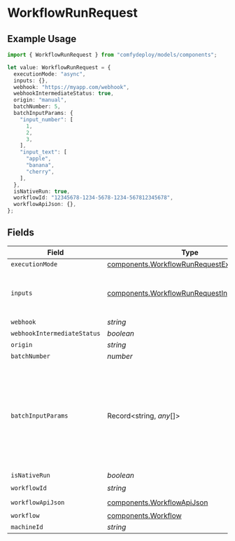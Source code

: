 # WorkflowRunRequest

## Example Usage

```typescript
import { WorkflowRunRequest } from "comfydeploy/models/components";

let value: WorkflowRunRequest = {
  executionMode: "async",
  inputs: {},
  webhook: "https://myapp.com/webhook",
  webhookIntermediateStatus: true,
  origin: "manual",
  batchNumber: 5,
  batchInputParams: {
    "input_number": [
      1,
      2,
      3,
    ],
    "input_text": [
      "apple",
      "banana",
      "cherry",
    ],
  },
  isNativeRun: true,
  workflowId: "12345678-1234-5678-1234-567812345678",
  workflowApiJson: {},
};
```

## Fields

| Field                                                                                                    | Type                                                                                                     | Required                                                                                                 | Description                                                                                              | Example                                                                                                  |
| -------------------------------------------------------------------------------------------------------- | -------------------------------------------------------------------------------------------------------- | -------------------------------------------------------------------------------------------------------- | -------------------------------------------------------------------------------------------------------- | -------------------------------------------------------------------------------------------------------- |
| `executionMode`                                                                                          | [components.WorkflowRunRequestExecutionMode](../../models/components/workflowrunrequestexecutionmode.md) | :heavy_minus_sign:                                                                                       | N/A                                                                                                      | async                                                                                                    |
| `inputs`                                                                                                 | [components.WorkflowRunRequestInputs](../../models/components/workflowrunrequestinputs.md)               | :heavy_minus_sign:                                                                                       | N/A                                                                                                      | {<br/>"prompt": "A beautiful landscape",<br/>"seed": 42<br/>}                                            |
| `webhook`                                                                                                | *string*                                                                                                 | :heavy_minus_sign:                                                                                       | N/A                                                                                                      | https://example.com/webhook                                                                              |
| `webhookIntermediateStatus`                                                                              | *boolean*                                                                                                | :heavy_minus_sign:                                                                                       | N/A                                                                                                      | true                                                                                                     |
| `origin`                                                                                                 | *string*                                                                                                 | :heavy_minus_sign:                                                                                       | N/A                                                                                                      | manual                                                                                                   |
| `batchNumber`                                                                                            | *number*                                                                                                 | :heavy_minus_sign:                                                                                       | N/A                                                                                                      | 5                                                                                                        |
| `batchInputParams`                                                                                       | Record<string, *any*[]>                                                                                  | :heavy_minus_sign:                                                                                       | Optional dictionary of batch input parameters. Keys are input names, values are lists of inputs.         | {<br/>"input_number": [<br/>1,<br/>2,<br/>3<br/>],<br/>"input_text": [<br/>"apple",<br/>"banana",<br/>"cherry"<br/>]<br/>} |
| `isNativeRun`                                                                                            | *boolean*                                                                                                | :heavy_minus_sign:                                                                                       | N/A                                                                                                      | true                                                                                                     |
| `workflowId`                                                                                             | *string*                                                                                                 | :heavy_check_mark:                                                                                       | N/A                                                                                                      |                                                                                                          |
| `workflowApiJson`                                                                                        | [components.WorkflowApiJson](../../models/components/workflowapijson.md)                                 | :heavy_check_mark:                                                                                       | N/A                                                                                                      |                                                                                                          |
| `workflow`                                                                                               | [components.Workflow](../../models/components/workflow.md)                                               | :heavy_minus_sign:                                                                                       | N/A                                                                                                      |                                                                                                          |
| `machineId`                                                                                              | *string*                                                                                                 | :heavy_minus_sign:                                                                                       | N/A                                                                                                      |                                                                                                          |
